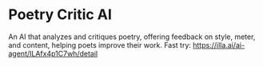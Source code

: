 # Poetry Critic AI
An AI that analyzes and critiques poetry, offering feedback on style, meter, and content, helping poets improve their work.
Fast try: https://illa.ai/ai-agent/ILAfx4p1C7wh/detail
